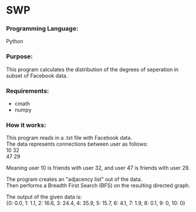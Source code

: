 # SWP

### Programming Language:
Python

### Purpose:
This program calculates the distribution of the degrees of seperation in subset of Facebook data. <br>

### Requirements:
* cmath <br>
* numpy <br>

### How it works:
This program reads in a .txt file with Facebook data.<br>
The data represents connections between user as follows: <br>
10 32 <br>
47 29 <br>

Meaning user 10 is friends with user 32, and user 47 is friends with user 29. <br>

The program creates an "adjacency list" out of the data. <br>
Then performs a Breadth First Search (BFS) on the resulting directed graph. <br>

The output of the given data is:<br>
{0: 0.0, 1: 1.1, 2: 16.6, 3: 24.4, 4: 35.9, 5: 15.7, 6: 4.1, 7: 1.9, 8: 0.1, 9: 0, 10: 0}
